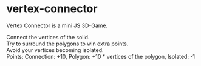 # vertex-connector
Vertex Connector is a mini JS 3D-Game.

Connect the vertices of the solid. <br>
Try to surround the polygons to win extra points. <br>
Avoid your vertices becoming isolated. <br>
Points: Connection: +10, Polygon: +10 * vertices of the polygon, Isolated: -1 
